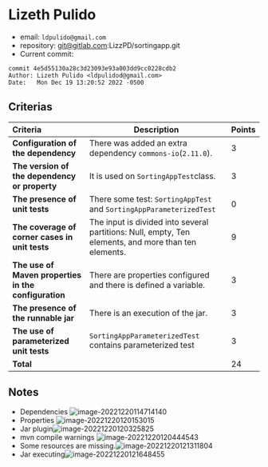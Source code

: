 # Lizeth Pulido

* email: `ldpulido@gmail.com`
* repository: git@gitlab.com:LizzPD/sortingapp.git
* Current commit:
```shell
commit 4e5d55130a28c3d23093e93a003dd9cc0228cdb2
Author: Lizeth Pulido <ldpulidod@gmail.com>
Date:   Mon Dec 19 13:20:52 2022 -0500
```

## Criterias
| Criteria                                             | Description                                                  | Points |
| :--------------------------------------------------- | ------------------------------------------------------------ | ------ |
| **Configuration of the dependency**                  | There was added an extra dependency `commons-io`(`2.11.0`).  | 3      |
| **The version of the dependency or property**        | It is used on `SortingAppTest`class.                         | 3      |
| **The presence of unit tests**                       | There some test: `SortingAppTest` and  `SortingAppParameterizedTest` | 0      |
| **The coverage of corner cases in unit tests**       | The input is divided into several partitions: Null, empty, Ten elements, and more than ten elements. | 9      |
| **The use of Maven properties in the configuration** | There are properties configured and there is defined a variable. | 3      |
| **The presence of the runnable jar**                 | There is an execution of the jar.                            | 3      |
| **The use of parameterized unit tests**              | `SortingAppParameterizedTest` contains parameterized test    | 3      |
| **Total**                                            |                                                              | 24     |

## Notes

* Dependencies ![image-20221220114714140](/home/juancardona/Workbench/java-deep-epam-2022-23/images/image-20221220114714140.png)
* Properties ![image-20221220120153015](/home/juancardona/Workbench/java-deep-epam-2022-23/images/image-20221220120153015.png)
* Jar plugin![image-20221220120325825](/home/juancardona/Workbench/java-deep-epam-2022-23/images/image-20221220120325825.png)
* mvn compile warnings ![image-20221220120444543](/home/juancardona/Workbench/java-deep-epam-2022-23/images/image-20221220120444543.png)
* Some resources are missing.![image-20221220121311804](/home/juancardona/image-20221220121311804.png)
* Jar executing![image-20221220121648455](/home/juancardona/Workbench/java-deep-epam-2022-23/images/image-20221220121648455.png)
